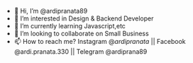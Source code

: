 - 👋 Hi, I’m @ardipranata89
- 👀 I’m interested in Design & Backend Developer
- 🌱 I’m currently learning Javascript,etc
- 💞️ I’m looking to collaborate on Small Business
- 📫 How to reach me? Instagram @_ardipranata_ || Facebook @ardi.pranata.330 || Telegram @ardiprana89

<!---
ardipranata89/ardipranata89 is a ✨ special ✨ repository because its `README.md` (this file) appears on your GitHub profile.
You can click the Preview link to take a look at your changes.
--->
